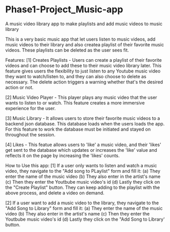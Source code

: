 # Phase1-Project_Music-app
A music video library app to make playlists and add music videos to music library

This is a very basic music app that let users listen to music videos, add music videos to their library and also createa playlist of their favorite music videos. These playlists can be deleted as the user sees fit.

Features: 
[1] Creates Playlists - Users can create a playlist of their favorite videos and can choose to add these to their music video library later. This feature gives users the flexibility to just listen to any Youtube music video they want to watch/listen to, and they can also choose to delete as necessary. The delete action triggers a warning whether that's the desired action or not. 

[2] Music Video Player -  This player plays any music video that the user wants to listen to or watch. This feature creates a more immersive experience for the user. 

[3] Music Library - It allows users to store their favorite music videos to a backend json database. This database loads when the users loads the app. For this feature to work the database must be initiated and stayed on throughout the session.

[4] Likes - This featue allows users to 'like' a music video, and their 'likes' get sent to the database which updates or increases the 'like' value and reflects it on the page by increasing the 'likes' counts. 

How to Use this app:
[1] If a user only wants to listen and watch a music video, they navigate to the "Add song to PLaylist" form and fill it:
    (a) They enter the name of the music video
    (b) They also enter in the artist's name
    (c) Then they enter the Youtbube music video's id
    (d) Lastly they click on the "Create Playlist" button.
  They can keep adding to the playlist with the above process, and delete a video on demand.

[2] If a user want to add a music video to the library, they navigate to the "Add Song to Library" form and fill it:
    (a) They enter the name of the music video
    (b) They also enter in the artist's name
    (c) Then they enter the Youtbube music video's id
    (d) Lastly they click on the "Add Song to Library' button.
